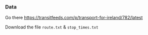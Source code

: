 ### Data

Go there https://transitfeeds.com/p/transport-for-ireland/782/latest

Download the file `route.txt` & `stop_times.txt`
